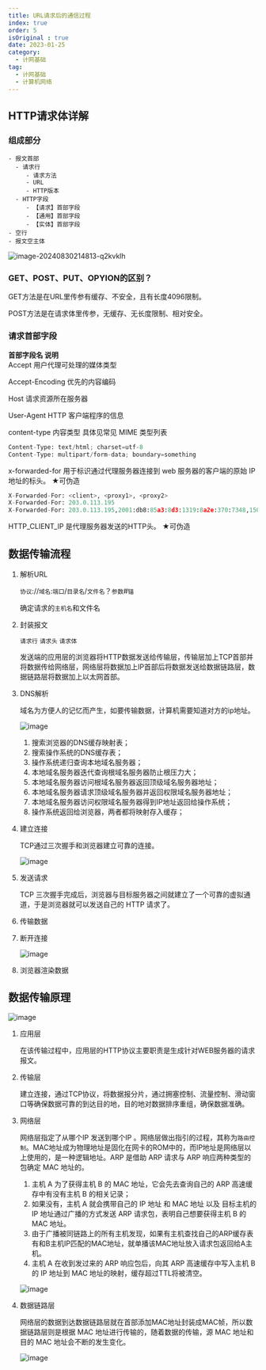 ```yaml
---
title: URL请求后的通信过程
index: true
order: 5
isOriginal : true
date: 2023-01-25
category:
  - 计网基础
tag:
  - 计网基础
  - 计算机网络
---
```


## HTTP请求体详解

### 组成部分


```mindmap
- 报文首部
  - 请求行
     - 请求方法
     - URL
     - HTTP版本
  - HTTP字段
     - 【请求】首部字段
     - 【通用】首部字段
     - 【实体】首部字段
- 空行
- 报文空主体
```

​![image-20240830214813-q2kvklh](assets/image-20240830214813-q2kvklh.png)​

### GET、POST、PUT、OPYION的区别？

GET方法是在URL里传参有缓存、不安全，且有长度4096限制。

POST方法是在请求体里传参，无缓存、无长度限制、相对安全。

### **请求首部字段**

**首部字段名                  说明**  
<span data-type="text" style="color: var(--b3-font-color11);">Accept                         用户代理可处理的媒体类型</span>

<span data-type="text" style="color: var(--b3-font-color11);">Accept-Encoding         优先的内容编码</span>

<span data-type="text" style="color: var(--b3-font-color11);">Host                              请求资源所在服务器</span>

<span data-type="text" style="color: var(--b3-font-color11);">User-Agent                   HTTP 客户端程序的信息</span>

<span data-type="text" style="color: var(--b3-font-color11);">content-type                 内容类型  </span>  具体见常见 MIME 类型列表

```python
Content-Type: text/html; charset=utf-8
Content-Type: multipart/form-data; boundary=something
```

<span data-type="text" style="background-color: var(--b3-font-background8); color: var(--b3-font-color8);">x-forwarded-for             用于标识通过代理服务器连接到 web 服务器的客户端的原始 IP 地址的标头。</span> ★可伪造

```python
X-Forwarded-For: <client>, <proxy1>, <proxy2>
X-Forwarded-For: 203.0.113.195
X-Forwarded-For: 203.0.113.195,2001:db8:85a3:8d3:1319:8a2e:370:7348,150.172.238.178
```

<span data-type="text" style="background-color: var(--b3-font-background11);">HTTP_CLIENT_IP                    是代理服务器发送的HTTP头。</span>  ★可伪造

## 数据传输流程

1. 解析URL

    ​`协议`​://`域名`​:`端口`​/`目录名`​/`文件名`​？`参数`​#`锚`​

    确定请求的`主机名`​和文件名
2. 封装报文

    ​`请求行`​ `请求头`​ `请求体`​

    发送端的应用层的浏览器将HTTP数据发送给传输层，传输层加上TCP首部并将数据传给网络层，网络层将数据加上IP首部后将数据发送给数据链路层，数据链路层将数据加上以太网首部。
3. DNS解析

    域名为方便人的记忆而产生，如要传输数据，计算机需要知道对方的ip地址。

    ​![image](assets/image-20240816202618-ic8ki3d.png "DNS解析的过程")​

    1. 搜索<span data-type="text" style="background-color: var(--b3-font-background11);">浏览器的</span>DNS缓存映射表；
    2. 搜索<span data-type="text" style="background-color: var(--b3-font-background11);">操作系统的</span>DNS缓存表；
    3. 操作系统<span data-type="text" style="background-color: var(--b3-card-error-background); color: var(--b3-card-error-color);">递归查询</span><span data-type="text" style="background-color: var(--b3-font-background11);">本地域名服务器</span>；
    4. 本地域名服务器<span data-type="text" style="background-color: var(--b3-card-error-background); color: var(--b3-card-error-color);">迭代查询</span>根域名服务器防止根压力大；
    5. 本地域名服务器访问根域名服务器返回顶级域名服务器地址；
    6. 本地域名服务器请求顶级域名服务器并返回权限域名服务器地址；
    7. 本地域名服务器访问权限域名服务器得到IP地址返回给操作系统；
    8. 操作系统返回给浏览器，两者都将映射存入缓存；

4. 建立连接

    TCP通过三次握手和浏览器建立可靠的连接。

    ​![image](assets/image-20240816202831-i53h65x.png "TCP三次握手过程")​
5. 发送请求

    TCP 三次握手完成后，浏览器与目标服务器之间就建立了一个可靠的虚拟通道，于是浏览器就可以发送自己的 HTTP 请求了。
6. 传输数据
7. 断开连接

    ​![image](assets/image-20240816232939-nchvk4n.png "TCP连接释放过程")​
8. 浏览器渲染数据

## 数据传输原理

​![image](assets/image-20240816225302-xto8a6p.png "从层次上看数据的流动")​

1. 应用层

    在该传输过程中，应用层的HTTP协议主要职责是生成针对WEB服务器的请求报文。
2. 传输层

    建立连接，通过TCP协议，将数据报分片，通过拥塞控制、流量控制、滑动窗口等确保数据可靠的到达目的地，目的地对数据排序重组，确保数据准确。
3. 网络层

    网络层指定了从哪个IP 发送到哪个IP 。网络层做出指引的过程，其称为`路由控制`​。MAC地址成为物理地址是固化在网卡的ROM中的，而IP地址是网络层以上使用的，是一种逻辑地址。ARP 是借助 ARP 请求与 ARP 响应两种类型的包确定 MAC 地址的。

    1. 主机 A 为了获得主机 B 的 MAC 地址，它会先去查询自己的 ARP 高速缓存中有没有主机 B 的相关记录；
    2. 如果没有，主机 A 就会携带自己的 IP 地址 和 MAC 地址 以及 目标主机的 IP 地址通过<span data-type="text" style="background-color: var(--b3-card-error-background); color: var(--b3-card-error-color);">广播</span>的方式发送 ARP 请求包，表明自己想要获得主机 B 的 MAC 地址。
    3. 由于广播被同链路上的所有主机发现，如果有主机查找自己的ARP缓存表有和B主机IP匹配的MAC地址，就<span data-type="text" style="background-color: var(--b3-card-error-background); color: var(--b3-card-error-color);">单播</span>该MAC地址放入请求包返回给A主机。
    4. 主机 A 在收到发过来的 ARP 响应包后，向其 ARP 高速缓存中写入主机 B 的 IP 地址到 MAC 地址的映射，缓存超过<span data-type="text" style="background-color: var(--b3-card-error-background); color: var(--b3-card-error-color);">TTL</span>将被清空。

    ​![image](assets/image-20240816223348-w522w4u.png "网络层做出指引的过程")​
4. 数据链路层

    网络层的数据到达数据链路层就在首部添加MAC地址封装成MAC帧，所以数据链路层则是根据 MAC 地址进行传输的，随着数据的传输，源 MAC 地址和目的 MAC 地址会不断的发生变化。

    ​![image](assets/image-20240816224929-v6r7ftq.png "IP地址与MAC地址的区别")​

    ‍

‍
